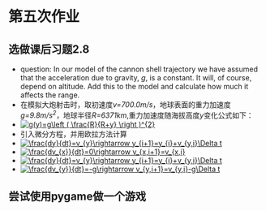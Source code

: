 # 第五次作业
## 选做课后习题2.8
* question: In our model of the cannon shell trajectory we have assumed that the acceleration due to gravity, *g*, is a constant. It will, of course, depend on altitude. Add this to the model and calculate how much it affects the range.
* 在模拟大炮射击时，取初速度*v=700.0m/s*，地球表面的重力加速度*g=9.8m/s<sup>2</sup>*，地球半径*R=6371km*,重力加速度随海拔高度*y*变化公式如下：
* <a href="http://www.codecogs.com/eqnedit.php?latex=g(y)=g\left&space;(&space;\frac{R}{R&plus;y}&space;\right&space;)^{2}" target="_blank"><img src="http://latex.codecogs.com/gif.latex?g(y)=g\left&space;(&space;\frac{R}{R&plus;y}&space;\right&space;)^{2}" title="g(y)=g\left ( \frac{R}{R+y} \right )^{2}" /></a> 
* 引入微分方程，并用欧拉方法计算
* <a href="http://www.codecogs.com/eqnedit.php?latex=\frac{dy}{dt}=v_{y}\rightarrow&space;y_{i&plus;1}=y_{i}&plus;v_{y,i}\Delta&space;t" target="_blank"><img src="http://latex.codecogs.com/gif.latex?\frac{dy}{dt}=v_{y}\rightarrow&space;y_{i&plus;1}=y_{i}&plus;v_{y,i}\Delta&space;t" title="\frac{dy}{dt}=v_{y}\rightarrow y_{i+1}=y_{i}+v_{y,i}\Delta t" /></a>
* <a href="http://www.codecogs.com/eqnedit.php?latex=\frac{dv_{x}}{dt}=0\rightarrow&space;v_{x,i&plus;1}=v_{x,i}" target="_blank"><img src="http://latex.codecogs.com/gif.latex?\frac{dv_{x}}{dt}=0\rightarrow&space;v_{x,i&plus;1}=v_{x,i}" title="\frac{dv_{x}}{dt}=0\rightarrow v_{x,i+1}=v_{x,i}" /></a>
* <a href="http://www.codecogs.com/eqnedit.php?latex=\frac{dy}{dt}=v_{y}\rightarrow&space;y_{i&plus;1}=y_{i}&plus;v_{y,i}\Delta&space;t" target="_blank"><img src="http://latex.codecogs.com/gif.latex?\frac{dy}{dt}=v_{y}\rightarrow&space;y_{i&plus;1}=y_{i}&plus;v_{y,i}\Delta&space;t" title="\frac{dy}{dt}=v_{y}\rightarrow y_{i+1}=y_{i}+v_{y,i}\Delta t" /></a>
* <a href="http://www.codecogs.com/eqnedit.php?latex=\frac{dv_{y}}{dt}=-g\rightarrow&space;v_{y,i&plus;1}=v_{y,i}-g\Delta&space;t" target="_blank"><img src="http://latex.codecogs.com/gif.latex?\frac{dv_{y}}{dt}=-g\rightarrow&space;v_{y,i&plus;1}=v_{y,i}-g\Delta&space;t" title="\frac{dv_{y}}{dt}=-g\rightarrow v_{y,i+1}=v_{y,i}-g\Delta t" /></a>
## 尝试使用pygame做一个游戏
